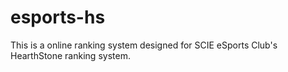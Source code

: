 # esports-hs
This is a online ranking system designed for SCIE eSports Club's HearthStone ranking system.
